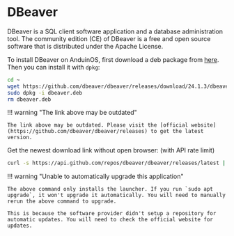 # DBeaver

DBeaver is a SQL client software application and a database administration tool. The community edition (CE) of DBeaver is a free and open source software that is distributed under the Apache License.

To install DBeaver on AnduinOS, first download a deb package from [here](https://github.com/dbeaver/dbeaver/releases). Then you can install it with `dpkg`:

<!-- The link needs to be updated regularly. -->

```bash
cd ~
wget https://github.com/dbeaver/dbeaver/releases/download/24.1.3/dbeaver-ce_24.1.3_amd64.deb -O dbeaver.deb
sudo dpkg -i dbeaver.deb
rm dbeaver.deb
```

!!! warning "The link above may be outdated"

    The link above may be outdated. Please visit the [official website](https://github.com/dbeaver/dbeaver/releases) to get the latest version.

Get the newest download link without open browser: (with API rate limit)

```bash
curl -s https://api.github.com/repos/dbeaver/dbeaver/releases/latest | grep browser_download_url | grep amd64.deb | cut -d '"' -f 4
```

!!! warning "Unable to automatically upgrade this application"

    The above command only installs the launcher. If you run `sudo apt upgrade`, it won't upgrade it automatically. You will need to manually rerun the above command to upgrade.

    This is because the software provider didn't setup a repository for automatic updates. You will need to check the official website for updates.
